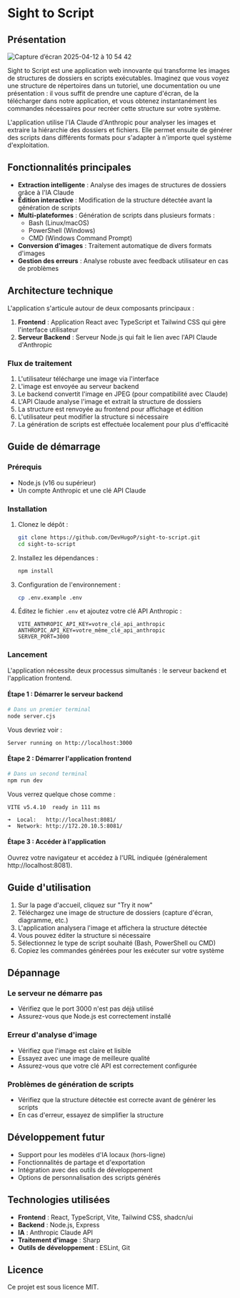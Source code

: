 # Sight to Script

## Présentation

![Capture d’écran 2025-04-12 à 10 54 42](https://github.com/user-attachments/assets/dcbe68ab-0817-4554-8d15-b14d6dc9efaa)


Sight to Script est une application web innovante qui transforme les images de structures de dossiers en scripts exécutables. Imaginez que vous voyez une structure de répertoires dans un tutoriel, une documentation ou une présentation : il vous suffit de prendre une capture d'écran, de la télécharger dans notre application, et vous obtenez instantanément les commandes nécessaires pour recréer cette structure sur votre système.

L'application utilise l'IA Claude d'Anthropic pour analyser les images et extraire la hiérarchie des dossiers et fichiers. Elle permet ensuite de générer des scripts dans différents formats pour s'adapter à n'importe quel système d'exploitation.

## Fonctionnalités principales

- **Extraction intelligente** : Analyse des images de structures de dossiers grâce à l'IA Claude
- **Édition interactive** : Modification de la structure détectée avant la génération de scripts
- **Multi-plateformes** : Génération de scripts dans plusieurs formats :
  - Bash (Linux/macOS)
  - PowerShell (Windows)
  - CMD (Windows Command Prompt)
- **Conversion d'images** : Traitement automatique de divers formats d'images
- **Gestion des erreurs** : Analyse robuste avec feedback utilisateur en cas de problèmes

## Architecture technique

L'application s'articule autour de deux composants principaux :

1. **Frontend** : Application React avec TypeScript et Tailwind CSS qui gère l'interface utilisateur
2. **Serveur Backend** : Serveur Node.js qui fait le lien avec l'API Claude d'Anthropic

### Flux de traitement

1. L'utilisateur télécharge une image via l'interface
2. L'image est envoyée au serveur backend
3. Le backend convertit l'image en JPEG (pour compatibilité avec Claude)
4. L'API Claude analyse l'image et extrait la structure de dossiers
5. La structure est renvoyée au frontend pour affichage et édition
6. L'utilisateur peut modifier la structure si nécessaire
7. La génération de scripts est effectuée localement pour plus d'efficacité

## Guide de démarrage

### Prérequis

- Node.js (v16 ou supérieur)
- Un compte Anthropic et une clé API Claude

### Installation

1. Clonez le dépôt :
   ```bash
   git clone https://github.com/DevHugoP/sight-to-script.git
   cd sight-to-script
   ```

2. Installez les dépendances :
   ```bash
   npm install
   ```

3. Configuration de l'environnement :
   ```bash
   cp .env.example .env
   ```
   
4. Éditez le fichier `.env` et ajoutez votre clé API Anthropic :
   ```
   VITE_ANTHROPIC_API_KEY=votre_clé_api_anthropic
   ANTHROPIC_API_KEY=votre_même_clé_api_anthropic
   SERVER_PORT=3000
   ```

### Lancement

L'application nécessite deux processus simultanés : le serveur backend et l'application frontend.

#### Étape 1 : Démarrer le serveur backend

```bash
# Dans un premier terminal
node server.cjs
```

Vous devriez voir :
```
Server running on http://localhost:3000
```

#### Étape 2 : Démarrer l'application frontend

```bash
# Dans un second terminal
npm run dev
```

Vous verrez quelque chose comme :
```
VITE v5.4.10  ready in 111 ms

➜  Local:   http://localhost:8081/
➜  Network: http://172.20.10.5:8081/
```

#### Étape 3 : Accéder à l'application

Ouvrez votre navigateur et accédez à l'URL indiquée (généralement http://localhost:8081).

## Guide d'utilisation

1. Sur la page d'accueil, cliquez sur "Try it now"
2. Téléchargez une image de structure de dossiers (capture d'écran, diagramme, etc.)
3. L'application analysera l'image et affichera la structure détectée
4. Vous pouvez éditer la structure si nécessaire
5. Sélectionnez le type de script souhaité (Bash, PowerShell ou CMD)
6. Copiez les commandes générées pour les exécuter sur votre système

## Dépannage

### Le serveur ne démarre pas
- Vérifiez que le port 3000 n'est pas déjà utilisé
- Assurez-vous que Node.js est correctement installé

### Erreur d'analyse d'image
- Vérifiez que l'image est claire et lisible
- Essayez avec une image de meilleure qualité
- Assurez-vous que votre clé API est correctement configurée

### Problèmes de génération de scripts
- Vérifiez que la structure détectée est correcte avant de générer les scripts
- En cas d'erreur, essayez de simplifier la structure

## Développement futur

- Support pour les modèles d'IA locaux (hors-ligne)
- Fonctionnalités de partage et d'exportation
- Intégration avec des outils de développement
- Options de personnalisation des scripts générés

## Technologies utilisées

- **Frontend** : React, TypeScript, Vite, Tailwind CSS, shadcn/ui
- **Backend** : Node.js, Express
- **IA** : Anthropic Claude API
- **Traitement d'image** : Sharp
- **Outils de développement** : ESLint, Git

## Licence

Ce projet est sous licence MIT.
